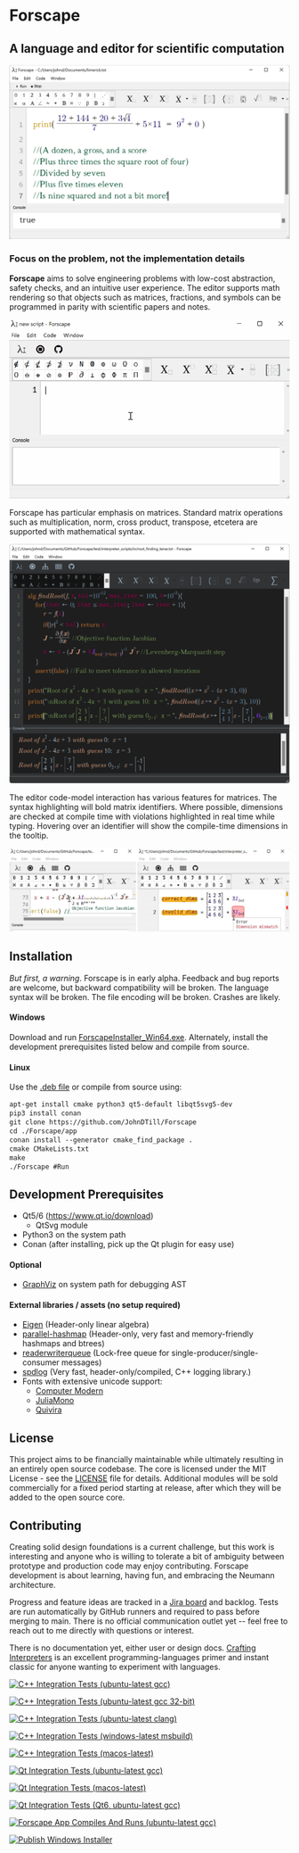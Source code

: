 # Forscape
## A language and editor for scientific computation

![alt text](doc/readme/limerick.png?raw=true "Forscape")

### Focus on the problem, not the implementation details

**Forscape** aims to solve engineering problems with low-cost abstraction, safety checks, and an intuitive user experience. The editor supports math rendering so that objects such as matrices, fractions, and symbols can be programmed in parity with scientific papers and notes.

![alt text](doc/readme/EditorInteraction.gif?raw=true "Editor interaction")

Forscape has particular emphasis on matrices. Standard matrix operations such as multiplication, norm, cross product, transpose, etcetera are supported with mathematical syntax.

![alt text](doc/readme/root_finding.png?raw=true "Forscape is designed around matrices")

The editor code-model interaction has various features for matrices. The syntax highlighting will bold matrix identifiers. Where possible, dimensions are checked at compile time with violations highlighted in real time while typing. Hovering over an identifier will show the compile-time dimensions in the tooltip.

![alt text](doc/readme/EditorMatrixFeatures.png?raw=true "The editor code-model interaction has various matrix features")

## Installation

*But first, a warning*. Forscape is in early alpha. Feedback and bug reports are welcome, but backward compatibility will be broken. The language syntax will be broken. The file encoding will be broken. Crashes are likely.

#### Windows

Download and run [ForscapeInstaller_Win64.exe](https://github.com/JohnDTill/Forscape/releases/download/pre-alpha-0.0.2/ForscapeInstaller_Win64.exe).
Alternately, install the development prerequisites listed below and compile from source.

#### Linux
Use the [.deb file](https://github.com/JohnDTill/Forscape/releases/download/pre-alpha-0.0.2/forscape_0.0.1_amd64.deb) or compile from source using:
```
apt-get install cmake python3 qt5-default libqt5svg5-dev
pip3 install conan
git clone https://github.com/JohnDTill/Forscape
cd ./Forscape/app
conan install --generator cmake_find_package .
cmake CMakeLists.txt
make
./Forscape #Run
```

## Development Prerequisites

* Qt5/6 (https://www.qt.io/download)
  * QtSvg module
* Python3 on the system path
* Conan (after installing, pick up the Qt plugin for easy use)

#### Optional
* [GraphViz](https://graphviz.org/) on system path for debugging AST

#### External libraries / assets (no setup required)

* [Eigen](http://eigen.tuxfamily.org/index.php?title=Main_Page) (Header-only linear algebra)
* [parallel-hashmap](https://github.com/greg7mdp/parallel-hashmap) (Header-only, very fast and memory-friendly hashmaps and btrees)
* [readerwriterqueue](https://github.com/cameron314/readerwriterqueue) (Lock-free queue for single-producer/single-consumer messages)
* [spdlog](https://github.com/gabime/spdlog) (Very fast, header-only/compiled, C++ logging library.)
* Fonts with extensive unicode support:
  * [Computer Modern](https://www.fontsquirrel.com/fonts/computer-modern)
  * [JuliaMono](https://github.com/cormullion/juliamono)
  * [Quivira](http://quivira-font.com/)

## License

This project aims to be financially maintainable while ultimately resulting in an entirely open source codebase. The core is licensed under the MIT License - see the [LICENSE](LICENSE) file for details. Additional modules will be sold commercially for a fixed period starting at release, after which they will be added to the open source core.

## Contributing

Creating solid design foundations is a current challenge, but this work is interesting and anyone who is willing to tolerate a bit of ambiguity between prototype and production code may enjoy contributing. Forscape development is about learning, having fun, and embracing the Neumann architecture.

Progress and feature ideas are tracked in a [Jira board](https://forscape.atlassian.net/jira/software/c/projects/FOR/boards/1) and backlog. Tests are run automatically by GitHub runners and required to pass before merging to main. There is no official communication outlet yet -- feel free to reach out to me directly with questions or interest.

There is no documentation yet, either user or design docs. [Crafting Interpreters](http://www.craftinginterpreters.com/) is an excellent programming-languages primer and instant classic for anyone wanting to experiment with languages.

[![C++ Integration Tests (ubuntu-latest gcc)](https://github.com/JohnDTill/Forscape/actions/workflows/cpp_integration_tests.yml/badge.svg)](https://github.com/JohnDTill/Forscape/actions/workflows/cpp_integration_tests.yml)

[![C++ Integration Tests (ubuntu-latest gcc 32-bit)](https://github.com/JohnDTill/Forscape/actions/workflows/cpp_integration_tests_32bit.yml/badge.svg)](https://github.com/JohnDTill/Forscape/actions/workflows/cpp_integration_tests_32bit.yml)

[![C++ Integration Tests (ubuntu-latest clang)](https://github.com/JohnDTill/Forscape/actions/workflows/cpp_integration_tests_clang.yml/badge.svg)](https://github.com/JohnDTill/Forscape/actions/workflows/cpp_integration_tests_clang.yml)

[![C++ Integration Tests (windows-latest msbuild)](https://github.com/JohnDTill/Forscape/actions/workflows/cpp_integration_tests_win.yml/badge.svg)](https://github.com/JohnDTill/Forscape/actions/workflows/cpp_integration_tests_win.yml)

[![C++ Integration Tests (macos-latest)](https://github.com/JohnDTill/Forscape/actions/workflows/cpp_integration_tests_mac.yml/badge.svg)](https://github.com/JohnDTill/Forscape/actions/workflows/cpp_integration_tests_mac.yml)

[![Qt Integration Tests (ubuntu-latest gcc)](https://github.com/JohnDTill/Forscape/actions/workflows/qt_integration_tests.yml/badge.svg)](https://github.com/JohnDTill/Forscape/actions/workflows/qt_integration_tests.yml)

[![Qt Integration Tests (macos-latest)](https://github.com/JohnDTill/Forscape/actions/workflows/qt_integration_tests_mac.yml/badge.svg)](https://github.com/JohnDTill/Forscape/actions/workflows/qt_integration_tests_mac.yml)

[![Qt Integration Tests (Qt6, ubuntu-latest gcc)](https://github.com/JohnDTill/Forscape/actions/workflows/qt_integration_tests_qt6.yml/badge.svg)](https://github.com/JohnDTill/Forscape/actions/workflows/qt_integration_tests_qt6.yml)

[![Forscape App Compiles And Runs (ubuntu-latest gcc)](https://github.com/JohnDTill/Forscape/actions/workflows/app_compiles_and_runs.yml/badge.svg)](https://github.com/JohnDTill/Forscape/actions/workflows/app_compiles_and_runs.yml)

[![Publish Windows Installer](https://github.com/JohnDTill/Forscape/actions/workflows/promote_windows_installer.yml/badge.svg)](https://github.com/JohnDTill/Forscape/actions/workflows/promote_windows_installer.yml)
